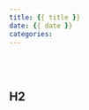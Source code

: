```yaml
---
title: {{ title }}
date: {{ date }}
categories:
---
```


<center>
</center>


<!-- more -->


<br><br>
## H2
